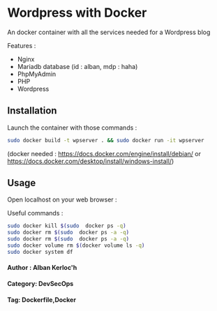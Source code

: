 # Wordpress with Docker

An docker container with all the services needed for a Wordpress blog

Features :
- Nginx
- Mariadb database (id : alban, mdp : haha)
- PhpMyAdmin
- PHP
- Wordpress

## Installation

Launch the container with those commands : 


```bash
sudo docker build -t wpserver . && sudo docker run -it wpserver
```

(docker needed : https://docs.docker.com/engine/install/debian/ 
or https://docs.docker.com/desktop/install/windows-install/)

## Usage

Open localhost on your web browser : 

Useful commands : 
```bash
sudo docker kill $(sudo  docker ps -q)
sudo docker rm $(sudo  docker ps -a -q)
sudo docker rm $(sudo  docker ps -a -q)
sudo docker volume rm $(docker volume ls -q)
sudo docker system df
```

#### Author : Alban Kerloc'h
#### Category: DevSecOps
#### Tag: Dockerfile,Docker